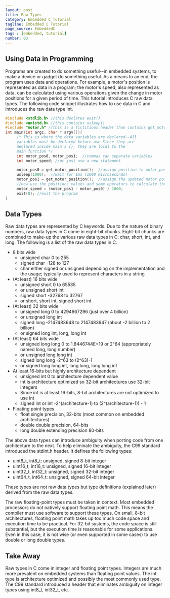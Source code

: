 ```yaml
---
layout: post
title: Raw Types
category: Embedded C Tutorial
tagline: Embedded C Tutorial
page_source: EmbeddedC
tags : [embedded, tutorial]
number: 03
---
```


## Using Data in Programming

Programs are created to do something useful--in embedded systems, to make a device or gadget do something useful. As a means to an end, the program uses data and operations. For example, a motor's position is represented as data in a program; the motor's speed, also represented as data, can be calculated using various operations given the change in motor positions for a given period of time. This tutorial introduces C raw data types. The following code snippet illustrates how to use data in C and introduces the raw data type int.

```c++
#include <stdlib.h> //this declares exit()
#include <unistd.h> //this contains usleep()
#include "motor.h" //this is a fictitious header than contains get_motor_position()
int main(int argc, char * argv[]){
     /* This is where the data variables are declared--All
     variables must be declared before use Since they are
     declared inside main's {}, they are local to the
     main function */
     int motor_pos0, motor_pos1;  //commas can separate variables
     int motor_speed; //or just use a new statement

     motor_pos0 = get_motor_position();  //assign position to motor_pos0
     usleep(1000);	//wait for 1ms (1000 microseconds)
     motor_pos1 = get_motor_position();  //assign the updated motor position
     //now use the positions values and some operators to calculate the speed
     motor_speed = (motor_pos1 - motor_pos0) / 1000;
     exit(0); //exit the program
}
```

##  Data Types

Raw data types are represented by C keywords.  Due to the nature of binary numbers, raw data types in C come in eight-bit chunks.  Eight-bit chunks are combined to make-up the various raw data types in C: char, short, int, and long.  The following is a list of the raw data types in C.

- 8 bits wide
  - unsigned char 0 to 255
  - signed char -128 to 127
  - char either signed or unsigned depending on the implementation and the usage; typically used to represent characters in a string
- (At least) 16 bits wide
  - unsigned short 0 to 65535
  - or unsigned short int
  - signed short -32768 to 32767
  - or short, short int, signed short int
- (At least) 32 bits wide
  - unsigned long 0 to 4294967296 (just over 4 billion)
  - or unsigned long int
  - signed long -2147483648 to 2147483647 (about -2 billion to 2 billion)
  - or signed long int, long, long int
- (At least) 64 bits wide
  - unsigned long long 0 to 1.8446744E+19 or 2^64 (appropriately named long, long number)
  - or unsigned long long int
  - signed long long -2^63 to (2^63)-1
  - or signed long long int, long long, long long int
- At least 16-bits but highly architecture dependent
  - unsigned int 0 to architecture dependent value
  - int is architecture optimized so 32-bit architectures use 32-bit integers
  - Since int is at least 16-bits, 8-bit architectures are not optimized to use int
  - signed int or int -2^(architecture-1) to (2^(architecture-1)) - 1
- Floating point types
  - float single precision, 32-bits (most common on embedded architectures)
  - double double precision, 64-bits
  - long double extending precision 80-bits

The above data types can introduce ambiguity when porting code from one architecture to the next. To help eliminate the ambiguity, the C99 standard introduced the stdint.h header. It defines the following types:

- uint8_t, int8_t: unsigned, signed 8-bit integer
- uint16_t, int16_t: unsigned, signed 16-bit integer
- uint32_t, int32_t: unsigned, signed 32-bit integer
- uint64_t, int64_t: unsigned, signed 64-bit integer

These types are not raw data types but type definitions (explained later) derived from the raw data types.

The raw floating-point types must be taken in context. Most embedded processors do not natively support floating point math. This means the compiler must use software to support these types. On small, 8-bit architectures, floating point math takes up too much code space and execution time to be practical. For 32-bit systems, the code space is still substantial, but the execution time is reasonable for some applications. Even in this case, it is not wise (or even supported in some cases) to use double or long double types.

## Take Away

Raw types in C come in integer and floating point types.  Integers are much more prevalent on embedded systems than floating point values. The int type is architecture optimized and possibly the most commonly used type. The C99 standard introduced a header that eliminates ambiguity on integer types using int8_t, int32_t, etc.

